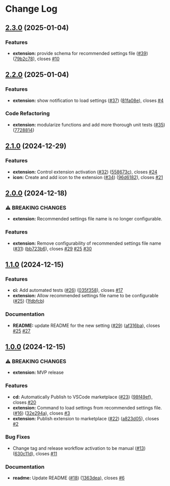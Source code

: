 # Change Log

## [2.3.0](https://github.com/Ragav-KS/vscode-recommended-settings/compare/v2.2.0...v2.3.0) (2025-01-04)

### Features

- **extension:** provide schema for recommended settings file ([#39](https://github.com/Ragav-KS/vscode-recommended-settings/issues/39)) ([79b2c78](https://github.com/Ragav-KS/vscode-recommended-settings/commit/79b2c78ac70085f9c14639ad176fce9ffe1b20bf)), closes [#10](https://github.com/Ragav-KS/vscode-recommended-settings/issues/10)

## [2.2.0](https://github.com/Ragav-KS/vscode-recommended-settings/compare/v2.1.0...v2.2.0) (2025-01-04)

### Features

- **extension:** show notification to load settings ([#37](https://github.com/Ragav-KS/vscode-recommended-settings/issues/37)) ([81fa08e](https://github.com/Ragav-KS/vscode-recommended-settings/commit/81fa08e23c037b74c643a90e64e1ebd268bfb75b)), closes [#4](https://github.com/Ragav-KS/vscode-recommended-settings/issues/4)

### Code Refactoring

- **extension:** modularize functions and add more thorough unit tests ([#35](https://github.com/Ragav-KS/vscode-recommended-settings/issues/35)) ([7728814](https://github.com/Ragav-KS/vscode-recommended-settings/commit/77288146d175b13b04d984549c16f448531d6148))

## [2.1.0](https://github.com/Ragav-KS/vscode-recommended-settings/compare/v2.0.0...v2.1.0) (2024-12-29)

### Features

- **extension:** Control extension activation ([#32](https://github.com/Ragav-KS/vscode-recommended-settings/issues/32)) ([558673c](https://github.com/Ragav-KS/vscode-recommended-settings/commit/558673c36e2d3b8125f7cbdb6fc9a310dacdbc9f)), closes [#24](https://github.com/Ragav-KS/vscode-recommended-settings/issues/24)
- **icon:** Create and add icon to the extension ([#34](https://github.com/Ragav-KS/vscode-recommended-settings/issues/34)) ([96d6182](https://github.com/Ragav-KS/vscode-recommended-settings/commit/96d6182c3111d30166e43ef149aa9cc1deedca2d)), closes [#21](https://github.com/Ragav-KS/vscode-recommended-settings/issues/21)

## [2.0.0](https://github.com/Ragav-KS/vscode-recommended-settings/compare/v1.1.0...v2.0.0) (2024-12-18)

### ⚠ BREAKING CHANGES

- **extension:** Recommended settings file name is no longer
  configurable.

### Features

- **extension:** Remove configurability of recommended settings file name ([#31](https://github.com/Ragav-KS/vscode-recommended-settings/issues/31)) ([bb723b6](https://github.com/Ragav-KS/vscode-recommended-settings/commit/bb723b6f850509e5c83aabaed91a9921e240aeb4)), closes [#29](https://github.com/Ragav-KS/vscode-recommended-settings/issues/29) [#25](https://github.com/Ragav-KS/vscode-recommended-settings/issues/25) [#30](https://github.com/Ragav-KS/vscode-recommended-settings/issues/30)

## [1.1.0](https://github.com/Ragav-KS/vscode-recommended-settings/compare/v1.0.0...v1.1.0) (2024-12-15)

### Features

- **ci:** Add automated tests ([#26](https://github.com/Ragav-KS/vscode-recommended-settings/issues/26)) ([035f358](https://github.com/Ragav-KS/vscode-recommended-settings/commit/035f358b521451554acc084a1caf81bce75e4c32)), closes [#17](https://github.com/Ragav-KS/vscode-recommended-settings/issues/17)
- **extension:** Allow recommended settings file name to be configurable ([#25](https://github.com/Ragav-KS/vscode-recommended-settings/issues/25)) ([1fdbfcb](https://github.com/Ragav-KS/vscode-recommended-settings/commit/1fdbfcb8096b7e6b0e09d725eb943f4cff200b65))

### Documentation

- **README:** update README for the new setting ([#29](https://github.com/Ragav-KS/vscode-recommended-settings/issues/29)) ([af316ba](https://github.com/Ragav-KS/vscode-recommended-settings/commit/af316ba3f05f9639005ffd7f3bcf9cd41b19d9f6)), closes [#25](https://github.com/Ragav-KS/vscode-recommended-settings/issues/25) [#27](https://github.com/Ragav-KS/vscode-recommended-settings/issues/27)

## [1.0.0](https://github.com/Ragav-KS/vscode-recommended-settings/compare/v0.0.2...v1.0.0) (2024-12-15)

### ⚠ BREAKING CHANGES

- **extension:** MVP release

### Features

- **cd:** Automatically Publish to VSCode marketplace ([#23](https://github.com/Ragav-KS/vscode-recommended-settings/issues/23)) ([98f49ef](https://github.com/Ragav-KS/vscode-recommended-settings/commit/98f49ef52863846063d32d30ef3772b914595e32)), closes [#20](https://github.com/Ragav-KS/vscode-recommended-settings/issues/20)
- **extension:** Command to load settings from recommended settings file. ([#16](https://github.com/Ragav-KS/vscode-recommended-settings/issues/16)) ([32e294a](https://github.com/Ragav-KS/vscode-recommended-settings/commit/32e294a30380b37700c4e4b3b25602df084128d8)), closes [#3](https://github.com/Ragav-KS/vscode-recommended-settings/issues/3)
- **extension:** Publish extension to marketplace ([#22](https://github.com/Ragav-KS/vscode-recommended-settings/issues/22)) ([a823d05](https://github.com/Ragav-KS/vscode-recommended-settings/commit/a823d0560952150c45d60e705e93fbdc5cb4de9b)), closes [#2](https://github.com/Ragav-KS/vscode-recommended-settings/issues/2)

### Bug Fixes

- Change tag and release workflow activation to be manual ([#13](https://github.com/Ragav-KS/vscode-recommended-settings/issues/13)) ([630c11d](https://github.com/Ragav-KS/vscode-recommended-settings/commit/630c11d8a889fb4a04c0e091750bd7819003a11f)), closes [#11](https://github.com/Ragav-KS/vscode-recommended-settings/issues/11)

### Documentation

- **readme:** Update README ([#18](https://github.com/Ragav-KS/vscode-recommended-settings/issues/18)) ([1363dea](https://github.com/Ragav-KS/vscode-recommended-settings/commit/1363deac081c8823342d57abd55876391d1b6445)), closes [#6](https://github.com/Ragav-KS/vscode-recommended-settings/issues/6)
